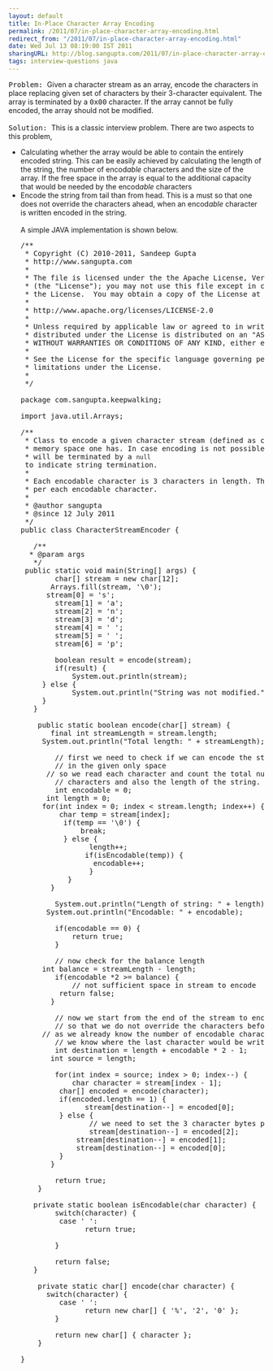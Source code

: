 ```yaml
---
layout: default
title: In-Place Character Array Encoding
permalink: /2011/07/in-place-character-array-encoding.html
redirect_from: "/2011/07/in-place-character-array-encoding.html"
date: Wed Jul 13 08:19:00 IST 2011
sharingURL: http://blog.sangupta.com/2011/07/in-place-character-array-encoding.html
tags: interview-questions java
---
```

<tt>Problem: </tt>Given a character stream as an array, encode the characters in place replacing given set of characters by their 3-character equivalent. The array is terminated by a 
<tt>0x00</tt> character. If the array cannot be fully encoded, the array should not be modified.
<br>
<br>
<tt>Solution: </tt>This is a classic interview problem. There are two aspects to this problem,
<br>
<ul>
    <li>Calculating whether the array would be able to contain the entirely encoded string. This can be easily achieved by calculating the length of the string, the number of encod<i>able</i> characters and the size of the array. If the free space in the array is equal to the additional capacity that would be needed by the encod<i>able</i> characters </li>
    <li>Encode the string from tail than from head. This is a must so that one does not override the characters ahead, when an encod<i>able</i> character is written encoded in the string.<br><br>A simple JAVA implementation is shown below.<br><pre class="brush:java">/**<br> * Copyright (C) 2010-2011, Sandeep Gupta<br> * http://www.sangupta.com<br> * <br> * The file is licensed under the the Apache License, Version 2.0<br> * (the "License"); you may not use this file except in compliance with<br> * the License.  You may obtain a copy of the License at<br> * <br> * http://www.apache.org/licenses/LICENSE-2.0<br> * <br> * Unless required by applicable law or agreed to in writing, software<br> * distributed under the License is distributed on an "AS IS" BASIS,<br> * WITHOUT WARRANTIES OR CONDITIONS OF ANY KIND, either express or implied.<br> * <br> * See the License for the specific language governing permissions and<br> * limitations under the License.<br> * <br> */<br><br>package com.sangupta.keepwalking;<br><br>import java.util.Arrays;<br><br>/**<br> * Class to encode a given character stream (defined as char[] array). The character array is the only<br> * memory space one has. In case encoding is not possible, the array should be left untouched. The array<br> * will be terminated by a <code>null</code> to indicate string termination.<br> * <br> * Each encodable character is 3 characters in length. Thus, additional space required would be 2 characters<br> * per each encodable character.<br> * <br> * @author sangupta<br> * @since 12 July 2011<br> */<br>public class CharacterStreamEncoder {<br><br>	/**<br>	 * @param args<br>	 */<br>	public static void main(String[] args) {<br>		char[] stream = new char[12];<br>		Arrays.fill(stream, '\0');<br>		stream[0] = 's';<br>		stream[1] = 'a';<br>		stream[2] = 'n';<br>		stream[3] = 'd';<br>		stream[4] = ' ';<br>		stream[5] = ' ';<br>		stream[6] = 'p';<br>		<br>		boolean result = encode(stream);<br>		if(result) {<br>			System.out.println(stream);<br>		} else {<br>			System.out.println("String was not modified.");<br>		}<br>	}<br>	<br>	public static boolean encode(char[] stream) {<br>		final int streamLength = stream.length;<br>		System.out.println("Total length: " + streamLength);<br>		<br>		// first we need to check if we can encode the string or not<br>		// in the given only space<br>		// so we read each character and count the total number of encodable<br>		// characters and also the length of the string.<br>		int encodable = 0;<br>		int length = 0;<br>		for(int index = 0; index &lt; stream.length; index++) {<br>			char temp = stream[index];<br>			if(temp == '\0') {<br>				break;<br>			} else {<br>				length++;<br>				if(isEncodable(temp)) {<br>					encodable++;<br>				}<br>			}<br>		}<br>		<br>		System.out.println("Length of string: " + length);<br>		System.out.println("Encodable: " + encodable);<br>		<br>		if(encodable == 0) {<br>			return true;<br>		}<br>			<br>		// now check for the balance length<br>		int balance = streamLength - length;<br>		if(encodable *2 &gt;= balance) {<br>			// not sufficient space in stream to encode<br>			return false;<br>		}<br>		<br>		// now we start from the end of the stream to encode<br>		// so that we do not override the characters before<br>		// as we already know the number of encodable characters<br>		// we know where the last character would be written<br>		int destination = length + encodable * 2 - 1;<br>		int source = length;<br>		<br>		for(int index = source; index &gt; 0; index--) {<br>			char character = stream[index - 1];<br>			char[] encoded = encode(character);<br>			if(encoded.length == 1) {<br>				stream[destination--] = encoded[0];<br>			} else {<br>				// we need to set the 3 character bytes properly<br>				stream[destination--] = encoded[2];<br>				stream[destination--] = encoded[1];<br>				stream[destination--] = encoded[0];<br>			}<br>		}<br>		<br>		return true;<br>	}<br><br>	private static boolean isEncodable(char character) {<br>		switch(character) {<br>			case ' ':<br>				return true;<br>				<br>		}<br>		<br>		return false;<br>	}<br>	<br>	private static char[] encode(char character) {<br>		switch(character) {<br>			case ' ':<br>				return new char[] { '%', '2', '0' };<br>		}<br>		<br>		return new char[] { character };<br>	}<br><br>}<br></pre></li>
</ul>
